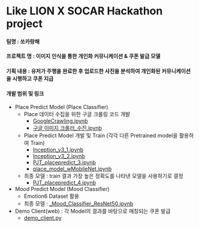 # Like LION X SOCAR Hackathon project


#### 팀명 : 쏘카랑해
#### 프로젝트 명 : 이미지 인식을 통한 개인화 커뮤니케이션 & 쿠폰 발급 모델 
#### 기획 내용 : 유저가 주행을 완료한 후 업로드한 사진을 분석하여 개인화된 커뮤니케이션을 시행하고 쿠폰 지급
#### 개발 범위 및 링크
* Place Predict Model (Place Classifier)
  - Place 데이터 수집을 위한 구글 크롤링 코드 개발 
    + [GoogleCrawling.ipynb](https://github.com/socaranghae/hackathon/blob/main/GoogleCrawling.ipynb)
    + [구글 이미지 크롤러_수진.ipynb](https://github.com/socaranghae/hackathon/blob/main/%EA%B5%AC%EA%B8%80%20%EC%9D%B4%EB%AF%B8%EC%A7%80%20%ED%81%AC%EB%A1%A4%EB%9F%AC_%EC%88%98%EC%A7%84.ipynb)
  - Place Predict Model 개발 및 Train (각각 다른 Pretrained model을 활용하여 Train)
    + [Inception_v3_1.ipynb](https://github.com/socaranghae/hackathon/blob/main/Inception_v3_1.ipynb)
    + [Inception_v3_2.ipynb](https://github.com/socaranghae/hackathon/blob/main/Inception_v3_2.ipynb)
    + [PJT_placepredict_3.ipynb](https://github.com/socaranghae/hackathon/blob/main/PJT_placepredict_3.ipynb)
    + [place_model_wMobileNet.ipynb](https://github.com/socaranghae/hackathon/blob/main/place_model_wMobileNet.ipynb)
  - 최종 모델 : train 결과 가장 높은 정확도를 나타낸 모델을 사용하기로 결정 
    + [PJT_placepredict_4.ipynb](https://github.com/socaranghae/hackathon/blob/main/PJT_placepredict_4.ipynb)    
* Mood Predict Model (Mood Classifier)
  - Emotion6 Dataset 활용
  - 최종 모델 : [_Mood_Classifier_ResNet50.ipynb](https://github.com/socaranghae/hackathon/blob/main/_Mood_Classifier_ResNet50.ipynb)
* Demo Client(web) : 각 Model의 결과를 바탕으로 매칭되는 쿠폰 발급
  - [demo_client.py](https://github.com/socaranghae/hackathon/blob/main/demo_client.py)
